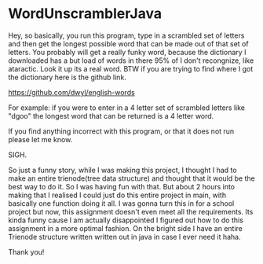 # WordUnscramblerJava

Hey, so basically, you run this program, type in a scrambled set of letters and then get the longest possible word that can be made out 
of that set of letters. You probably will get a really funky word, because the dictionary I downloaded has a but load of words in there 95% of I don't recongnize, like ataractic. Look it up its a real word. BTW if you are trying to find where I got the dictionary here 
is the github link.

https://github.com/dwyl/english-words

For example: if you were to enter in a 4 letter set of scrambled letters like "dgoo" the longest word that can be returned is a 4 letter word.

If you find anything incorrect with this program, or that it does not run please let me know.

SIGH.

So just a funny story, while I was making this project, I thought I had to make an entire trienode(tree data structure) and 
thought that it would be the best way to do it. So I was having fun with that. But about 2 hours into making that I realised I could 
just do this entire project in main, with basically one function doing it all. I was gonna turn this in for a school project but now, this assignment
doesn't even meet all the requirements. Its kinda funny cause I am actually disappointed I figured out how to do this assignment in 
a more optimal fashion. On the bright side I have an entire Trienode structure written written out in java in case I ever need it haha.

Thank you!
